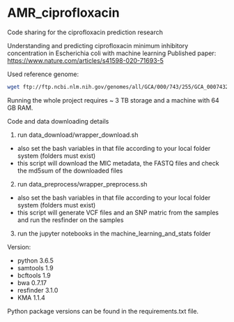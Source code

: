 # AMR_ciprofloxacin
Code sharing for the ciprofloxacin prediction research 

Understanding and predicting ciprofloxacin minimum inhibitory concentration in Escherichia coli with machine learning
Published paper: https://www.nature.com/articles/s41598-020-71693-5

Used reference genome: 

``` bash
wget ftp://ftp.ncbi.nlm.nih.gov/genomes/all/GCA/000/743/255/GCA_000743255.1_ASM74325v1/GCA_000743255.1_ASM74325v1_genomic.fna.gz
```

Running the whole project requires ~ 3 TB storage and a machine with 64 GB RAM.

Code and data downloading details

1. run data_download/wrapper_download.sh
 - also set the bash variables in that file according to your local folder system (folders must exist)
 - this script will download the MIC metadata, the FASTQ files and check the md5sum of the downloaded files
 
2. run data_preprocess/wrapper_preprocess.sh
 - also set the bash variables in that file according to your local folder system (folders must exist)
 - this script will generate VCF files and an SNP matric from the samples and run the resfinder on the samples
 
3. run the jupyter notebooks in the machine_learning_and_stats folder

Version:
 - python 3.6.5
 - samtools 1.9
 - bcftools 1.9
 - bwa 0.7.17
 - resfinder 3.1.0
 - KMA 1.1.4
 
Python package versions can be found in the requirements.txt file. 
